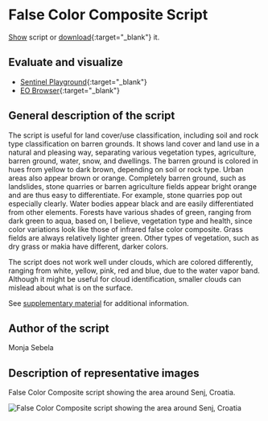# False Color Composite Script

<a href="#" id='togglescript'>Show</a> script or [download](script.js){:target="_blank"} it.
<div id='script_view' style="display:none">
{% highlight javascript %}
      {% include_relative script.js %}
{% endhighlight %}
</div>

## Evaluate and visualize
 - [Sentinel Playground](https://apps.sentinel-hub.com/sentinel-playground/?source=S2&lat=45.068671318263945&lng=14.827766418457031&zoom=11&preset=CUSTOM&layers=B01,B02,B03&maxcc=20&gain=1.0&gamma=1.0&time=2018-10-01%7C2019-04-16&atmFilter=&showDates=false&evalscript=LyoKQXV0aG9yOiBNb25qYSBTZWJlbGEKKi8KCi8qVmVyc2lvbiAxOiBuYXR1cmFsIGNvbG9yOgpyZXR1cm4gW0IxMiAqIDIuNSwgQjA3ICogMS41LCBCMDkgKiAyLjUgXTsgIAoqLwoKLy9WZXJzaW9uIDI6IGxpZ2h0ZXIsIHZpdmlkIGNvbG9yczoKbGV0IGdhaW4gPSAxLjUKcmV0dXJuIFtCMTIgKiAyLjUsIEIwNyAqIDEuNSwgQjA5ICogMi41IF0ubWFwKGEgPT4gZ2FpbiAqIGEpOyAgIAo%3D){:target="_blank"}    
 - [EO Browser](https://apps.sentinel-hub.com/eo-browser/?lat=45.0687&lng=14.8278&zoom=11&time=2019-04-16&preset=CUSTOM&datasource=Sentinel-2%20L1C&layers=B01,B02,B03&evalscript=LyoKQXV0aG9yOiBNb25qYSBTZWJlbGEKKi8KCi8qVmVyc2lvbiAxOiBuYXR1cmFsIGNvbG9yOgpyZXR1cm4gW0IxMiAqIDIuNSwgQjA3ICogMS41LCBCMDkgKiAyLjUgXTsgIAoqLwoKLy9WZXJzaW9uIDI6IGxpZ2h0ZXIsIHZpdmlkIGNvbG9yczoKbGV0IGdhaW4gPSAxLjUKcmV0dXJuIFtCMTIgKiAyLjUsIEIwNyAqIDEuNSwgQjA5ICogMi41IF0ubWFwKGEgPT4gZ2FpbiAqIGEpOyAgIAo%3D){:target="_blank"} 


## General description of the script

The script is useful for land cover/use classification, including soil and rock type classification on barren grounds. It shows land cover and land use in a natural and pleasing way, separating various vegetation types, agriculture, barren ground, water, snow, and dwellings. The barren ground is colored in hues from yellow to dark brown, depending on soil or rock type. Urban areas also appear brown or orange. Completely barren ground, such as landslides, stone quarries or barren agriculture fields appear bright orange and are thus easy to differentiate. For example, stone quarries pop out especially clearly. Water bodies appear black and are easily differentiated from other elements. Forests have various shades of green, ranging from dark green to aqua, based on, I believe, vegetation type and health, since color variations look like those of infrared false color composite. Grass fields are always relatively lighter green. Other types of vegetation, such as dry grass or makia have different, darker colors.
 
The script does not work well under clouds, which are colored differently, ranging from white, yellow, pink, red and blue, due to the water vapor band. Although it might be useful for cloud identification, smaller clouds can mislead about what is on the surface.

See [supplementary material](supplementary_material.pdf) for additional information.

## Author of the script

Monja Sebela

## Description of representative images

False Color Composite script showing the area around Senj, Croatia.

![False Color Composite script showing the area around Senj, Croatia](fig/false_color_composite.png)

